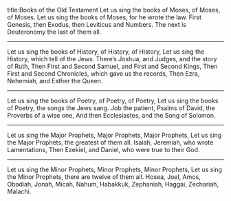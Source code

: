 title:Books of the Old Testament
Let us sing the books of Moses, of Moses, of Moses.
Let us sing the books of Moses, for he wrote the law.
First Genesis, then Exodus, then Leviticus and Numbers.
The next is Deuteronomy the last of them all.

---
Let us sing the books of History, of History, of History,
Let us sing the History, which tell of the Jews.
There’s Joshua, and Judges, and the story of Ruth,
Then First and Second Samuel, and First and Second Kings,
Then First and Second Chronicles, which gave us the records,
Then Ezra, Nehemiah, and Esther the Queen.

---
Let us sing the books of Poetry, of Poetry, of Poetry,
Let us sing the books of Poetry, the songs the Jews sang.
Job the patient, Psalms of David, the Proverbs of a wise one,
And then Ecclesiastes, and the Song of Solomon.

---
Let us sing the Major Prophets, Major Prophets, Major Prophets,
Let us sing the Major Prophets, the greatest of them all.
Isaiah, Jeremiah, who wrote Lamentations, Then Ezekiel, and Daniel,
who were true to their God.

---
Let us sing the Minor Prophets, Minor Prophets, Minor Prophets,
Let us sing the Minor Prophets, there are twelve of them all.
Hosea, Joel, Amos, Obadiah, Jonah, Micah, Nahum, Habakkuk,
Zephaniah, Haggai, Zechariah, Malachi.